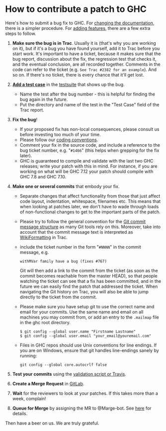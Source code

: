 # How to contribute a patch to GHC


Here's how to submit a bug fix to GHC. For [changing the documentation](working-conventions/documentation-changes), there is a simpler procedure.  For [adding features](working-conventions/adding-features), there are a few extra steps to follow.

1. **Make sure the bug is in Trac**.  Usually it is (that's why you are working on it), but if it's a bug you have found yourself, add it to Trac before you start work. It's important to have a ticket, because it makes sure that the bug report, discussion about the fix, the regression test that checks it, and the eventual conclusion, are all recorded together.  Comments in the code can refer to the ticket (e.g. `See Trac #2382 for an example`). And so on.  If there's no ticket, there is every chance that it'll get lost.

1. **[Add a test case](building/running-tests/adding)** in the [testsuite](building/running-tests) that shows up the bug. 

   - Name the test after the bug number - this is helpful for finding the bug again in the future. 
   - Put the directory and name of the test in the "Test Case" field of the Trac report.

1. **Fix the bug**! 

   - If your proposed fix has non-local consequences, please consult us before investing too much of your time. 
   - Please follow our [coding conventions](commentary/coding-style). 
   - Comment your fix in the source code, and include a reference to the bug ticket number, e.g. "`#1466`" (this helps when grepping for the fix later). 
   - GHC is guaranteed to compile and validate with the last two GHC releases; write your patch with this in mind. For instance, if you are working on what will be GHC 7.12 your patch should compile with GHC 7.8 and GHC 7.10.

1. **Make one or several commits** that embody your fix. 

   - Separate changes that affect functionality from those that just affect
    code layout, indentation, whitespace, filenames etc.  This means that
    when looking at patches later, we don't have to wade through loads of
    non-functional changes to get to the important parts of the patch. 
   - Please try to follow the general convention for the [Git commit message structure](http://tbaggery.com/2008/04/19/a-note-about-git-commit-messages.html) as many Git tools rely on this. Moreover, take into account that the commit message text is interpreted as [WikiFormatting](wiki-formatting) in Trac. 
   - include the ticket number in the form "`#NNNN`" in the commit message, e.g.

     ```wiki
     withMVar family have a bug (fixes #767)
     ```

     Git will then add a link to the commit from the ticket (as soon as the commit becomes reachable from the master HEAD), so that people watching the ticket can see that a fix has been committed, and in the future we can easily find the patch that addressed the ticket. When navigating the Git history on Trac, you will also be able to jump directly to the ticket from the commit. 
   - Please make sure you have setup git to use the correct name and email for your commits. Use the same name and email on all machines you may commit from, or add an entry to the `.mailmap` file in the ghc root directory.

     ```wiki
     $ git config --global user.name "Firstname Lastname"
     $ git config --global user.email "your_email@youremail.com"
     ```

   - Files in GHC repos should use Unix conventions for line endings.
     If you are on Windows, ensure that git handles line-endings sanely by running:

     ```wiki
     git config --global core.autocrlf false
     ```

1. **Test your commits** using the [validation script or Travis](testing-patches).

1. **Create a Merge Request** in [GitLab](https://gitlab.haskell.org/ghc/ghc/wikis/home#merge-requests).

1. **Wait** for the reviewers to look at your patches. If this takes more than a week, complain! 

1. **Queue for Merge** by assigning the MR to @Marge-bot. See [here](https://gitlab.haskell.org/ghc/ghc/wikis/home#merging-your-merge-request) for details.

Then have a beer on us. We are truly grateful.
